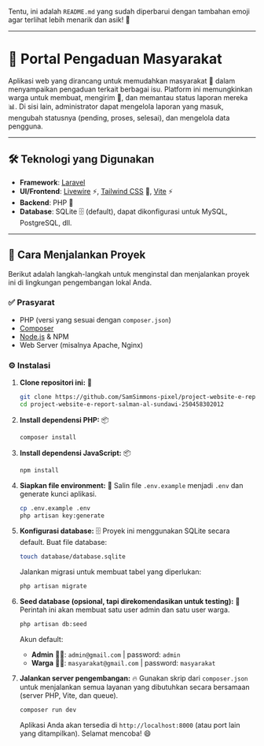Tentu, ini adalah `README.md` yang sudah diperbarui dengan tambahan emoji agar terlihat lebih menarik dan asik\! 🎉

-----

# 📢 Portal Pengaduan Masyarakat

Aplikasi web yang dirancang untuk memudahkan masyarakat 👥 dalam menyampaikan pengaduan terkait berbagai isu. Platform ini memungkinkan warga untuk membuat, mengirim 📨, dan memantau status laporan mereka 📊. Di sisi lain, administrator dapat mengelola laporan yang masuk, mengubah statusnya (pending, proses, selesai), dan mengelola data pengguna.

-----

## 🛠️ Teknologi yang Digunakan

  - **Framework**: [Laravel](https://laravel.com/)
  - **UI/Frontend**: [Livewire](https://livewire.laravel.com/) ⚡, [Tailwind CSS](https://tailwindcss.com/) 💨, [Vite](https://vitejs.dev/) ⚡
  - **Backend**: PHP 🐘
  - **Database**: SQLite 🗄️ (default), dapat dikonfigurasi untuk MySQL, PostgreSQL, dll.

-----

## 🚀 Cara Menjalankan Proyek

Berikut adalah langkah-langkah untuk menginstal dan menjalankan proyek ini di lingkungan pengembangan lokal Anda.

### ✅ Prasyarat

  - PHP (versi yang sesuai dengan `composer.json`)
  - [Composer](https://getcomposer.org/)
  - [Node.js](https://nodejs.org/) & NPM
  - Web Server (misalnya Apache, Nginx)

### ⚙️ Instalasi

1.  **Clone repositori ini:** 📂

    ```bash
    git clone https://github.com/SamSimmons-pixel/project-website-e-report-salman-al-sundawi-250458302012.git
    cd project-website-e-report-salman-al-sundawi-250458302012
    ```

2.  **Install dependensi PHP:** 📦

    ```bash
    composer install
    ```

3.  **Install dependensi JavaScript:** 📦

    ```bash
    npm install
    ```

4.  **Siapkan file environment:** 🔑
    Salin file `.env.example` menjadi `.env` dan generate kunci aplikasi.

    ```bash
    cp .env.example .env
    php artisan key:generate
    ```

5.  **Konfigurasi database:** 🗄️
    Proyek ini menggunakan SQLite secara default. Buat file database:

    ```bash
    touch database/database.sqlite
    ```

    Jalankan migrasi untuk membuat tabel yang diperlukan:

    ```bash
    php artisan migrate
    ```

6.  **Seed database (opsional, tapi direkomendasikan untuk testing):** 🌱
    Perintah ini akan membuat satu user admin dan satu user warga.

    ```bash
    php artisan db:seed
    ```

    Akun default:

      - **Admin** 👨‍💻: `admin@gmail.com` | password: `admin`
      - **Warga** 🙍‍♂️: `masyarakat@gmail.com` | password: `masyarakat`

7.  **Jalankan server pengembangan:** 🔥
    Gunakan skrip dari `composer.json` untuk menjalankan semua layanan yang dibutuhkan secara bersamaan (server PHP, Vite, dan queue).

    ```bash
    composer run dev
    ```

    Aplikasi Anda akan tersedia di `http://localhost:8000` (atau port lain yang ditampilkan). Selamat mencoba\! 😄
